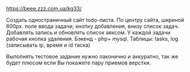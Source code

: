 https://beee.zzz.com.ua/kg33/

Создать одностраничный сайт todo-листа.
По центру сайта, шириной 600px. поле ввода задачи, кнопку добавления, внизу список задач.
Добавлять запись и обновлять список аяксом.
У каждой задачи рабочая кнопка удаления.
Бэкенд - php+ mysql.
Таблицы: tasks, log (записывать ip, время и id таска)

Выполнять тестовое задание нужно лаконично и аккуратно, так же будет плюсом если Вы покажете пару приемов верстки.
